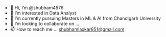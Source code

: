- 👋 Hi, I’m @shubham4576
- 👀 I’m interested in Data Analyst
- 🌱 I’m currently pursuing Masters in ML & AI from Chandigarh University
- 💞️ I’m looking to collaborate on ...
- 📫 How to reach me ... shubhamlaxkar851@gmail.com 

<!---
shubham4576/shubham4576 is a ✨ special ✨ repository because its `README.md` (this file) appears on your GitHub profile.
You can click the Preview link to take a look at your changes.
--->
